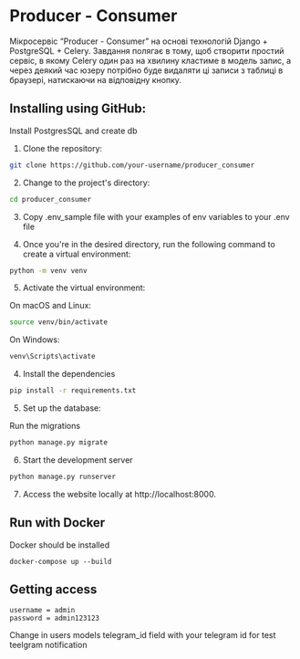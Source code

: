 # Producer - Consumer
Мікросервіс “Producer - Consumer” на основі технологій Django + PostgreSQL + Celery.
Завдання полягає в тому, щоб створити простий сервіс, в якому Celery один раз на хвилину кластиме в модель запис, а через деякий час юзеру потрібно буде видаляти ці записи з таблиці в браузері, натискаючи на відповідну кнопку.


## Installing using GitHub:
Install PostgresSQL and create db

1. Clone the repository:

```bash
git clone https://github.com/your-username/producer_consumer
```
2. Change to the project's directory:
```bash
cd producer_consumer
```
3. Сopy .env_sample file with your examples of env variables to your .env
file


4. Once you're in the desired directory, run the following command to create a virtual environment:
```bash
python -m venv venv
```
5. Activate the virtual environment:

On macOS and Linux:

```bash
source venv/bin/activate
```
On Windows:
```bash
venv\Scripts\activate
```

4. Install the dependencies

```bash
pip install -r requirements.txt
```

5. Set up the database:

Run the migrations

```bash
python manage.py migrate
```

6. Start the development server

```bash
python manage.py runserver
```

7. Access the website locally at http://localhost:8000.

## Run with Docker

Docker should be installed

```
docker-compose up --build
```

## Getting access

 
```
username = admin
password = admin123123
```

Change in users models telegram_id field with your telegram id for test teelgram notification
